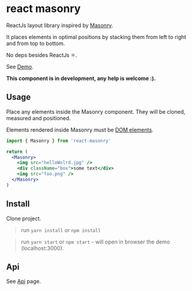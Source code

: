 # react masonry

ReactJs layout library inspired by [Masonry](https://github.com/desandro/masonry).

It places elements in optimal positions by stacking them from left to right and from top to bottom.

No deps besides ReactJs ⚛️.

See [Demo](https://bogdanpetru.github.io/react-masonry/).

**This component is in development, any help is welcome :).**

## Usage

Place any elements inside the Masonry component. They will be cloned, measured and positioned.

Elements rendered inside Masonry must be [DOM elements](https://facebook.github.io/react/blog/2015/12/18/react-components-elements-and-instances.html#dom-elements).

```jsx
import { Masonry } from 'react-masonry'

return (
  <Masonry>
    <img src="helloWolrd.jpg" />
    <div className="box">some text</div>
    <img src="foo.png" />
  </Masonry>
)
```

## Install

Clone project.

> run `yarn install` or `npm install`

> run `yarn start` or `npm start` - will open in browser the demo (localhost:3000).

## Api

See [Api](https://bogdanpetru.github.io/react-masonry/) page.
